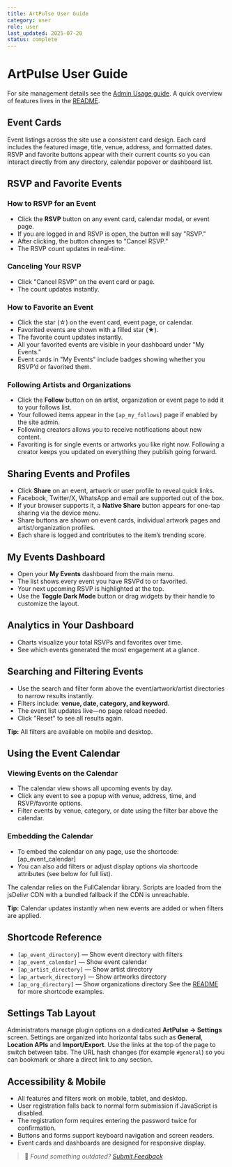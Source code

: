 ```yaml
---
title: ArtPulse User Guide
category: user
role: user
last_updated: 2025-07-20
status: complete
---
```

# ArtPulse User Guide

For site management details see the [Admin Usage guide](../admin/admin-usage.md). A quick
overview of features lives in the [README](../README.md).

## Event Cards

Event listings across the site use a consistent card design. Each card includes
the featured image, title, venue, address, and formatted dates. RSVP and
favorite buttons appear with their current counts so you can interact directly
from any directory, calendar popover or dashboard list.

## RSVP and Favorite Events

### How to RSVP for an Event

- Click the **RSVP** button on any event card, calendar modal, or event page.
- If you are logged in and RSVP is open, the button will say "RSVP."
- After clicking, the button changes to "Cancel RSVP."
- The RSVP count updates in real-time.

### Canceling Your RSVP

- Click "Cancel RSVP" on the event card or page.
- The count updates instantly.

### How to Favorite an Event

- Click the star (☆) on the event card, event page, or calendar.
- Favorited events are shown with a filled star (★).
- The favorite count updates instantly.
- All your favorited events are visible in your dashboard under "My Events."
- Event cards in "My Events" include badges showing whether you RSVP’d or favorited them.

### Following Artists and Organizations
- Click the **Follow** button on an artist, organization or event page to add it to your follows list.
- Your followed items appear in the `[ap_my_follows]` page if enabled by the site admin.
- Following creators allows you to receive notifications about new content.
- Favoriting is for single events or artworks you like right now. Following a creator keeps you updated on everything they publish going forward.

## Sharing Events and Profiles

- Click **Share** on an event, artwork or user profile to reveal quick links.
- Facebook, Twitter/X, WhatsApp and email are supported out of the box.
- If your browser supports it, a **Native Share** button appears for one-tap sharing via the device menu.
- Share buttons are shown on event cards, individual artwork pages and artist/organization profiles.
- Each share is logged and contributes to the item’s trending score.

## My Events Dashboard

- Open your **My Events** dashboard from the main menu.
- The list shows every event you have RSVPd to or favorited.
- Your next upcoming RSVP is highlighted at the top.
- Use the **Toggle Dark Mode** button or drag widgets by their handle to customize the layout.

## Analytics in Your Dashboard

- Charts visualize your total RSVPs and favorites over time.
- See which events generated the most engagement at a glance.


## Searching and Filtering Events

- Use the search and filter form above the event/artwork/artist directories to narrow results instantly.
- Filters include: **venue, date, category, and keyword.**
- The event list updates live—no page reload needed.
- Click "Reset" to see all results again.

**Tip:** All filters are available on mobile and desktop.

## Using the Event Calendar

### Viewing Events on the Calendar

- The calendar view shows all upcoming events by day.
- Click any event to see a popup with venue, address, time, and RSVP/favorite options.
- Filter events by venue, category, or date using the filter bar above the calendar.

### Embedding the Calendar

- To embed the calendar on any page, use the shortcode:
[ap_event_calendar]
- You can also add filters or adjust display options via shortcode attributes (see below for full list).

The calendar relies on the FullCalendar library. Scripts are loaded from the jsDelivr CDN with a bundled fallback if the CDN is unreachable.

**Tip:** Calendar updates instantly when new events are added or when filters are applied.

## Shortcode Reference

- `[ap_event_directory]` — Show event directory with filters
- `[ap_event_calendar]` — Show event calendar
- `[ap_artist_directory]` — Show artist directory
- `[ap_artwork_directory]` — Show artworks directory
- `[ap_org_directory]` — Show organizations directory
See the [README](../README.md) for more shortcode examples.

## Settings Tab Layout

Administrators manage plugin options on a dedicated **ArtPulse → Settings**
screen. Settings are organized into horizontal tabs such as **General**,
**Location APIs** and **Import/Export**. Use the links at the top of the page to
switch between tabs. The URL hash changes (for example `#general`) so you can
bookmark or share a direct link to any section.

## Accessibility & Mobile

- All features and filters work on mobile, tablet, and desktop.
- User registration falls back to normal form submission if JavaScript is disabled.
- The registration form requires entering the password twice for confirmation.
- Buttons and forms support keyboard navigation and screen readers.
- Event cards and dashboards are designed for responsive display.

> 💬 *Found something outdated? [Submit Feedback](../../feedback.md)*
